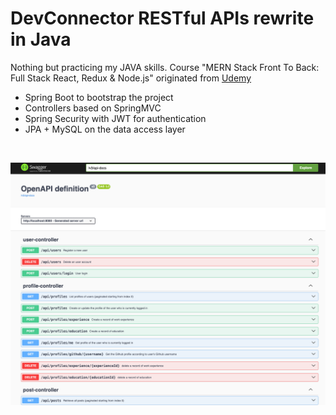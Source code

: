# DevConnector RESTful APIs rewrite in Java
Nothing but practicing my JAVA skills. Course "MERN Stack Front To Back: Full Stack React, Redux & Node.js" originated from [Udemy](https://www.udemy.com/course/mern-stack-front-to-back)
- Spring Boot to bootstrap the project
- Controllers based on SpringMVC
- Spring Security with JWT for authentication 
- JPA + MySQL on the data access layer

<br/>

![screenshot](./screenshot.png)
